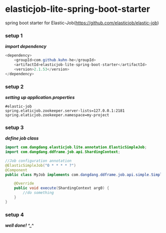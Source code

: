 
# elasticjob-lite-spring-boot-starter
spring boot starter for Elastic-Job(https://github.com/elasticjob/elastic-job)

### setup 1
***import dependency***
```java
<dependency>
    <groupId>com.github.kuhn-he</groupId>
    <artifactId>elasticjob-lite-spring-boot-starter</artifactId>
    <version>2.1.53</version>
</dependency>
```
### setup 2
***setting up application.properties***
```
#elastic-job
spring.elaticjob.zookeeper.server-lists=127.0.0.1:2181
spring.elaticjob.zookeeper.namespace=my-project
```
### setup 3
***define job class***
```java
import com.dangdang.elasticjob.lite.annotation.ElasticSimpleJob;
import com.dangdang.ddframe.job.api.ShardingContext;

//Job configuration annotation
@ElasticSimpleJob("0 * * * * ?")
@Component
public class MyJob implements com.dangdang.ddframe.job.api.simple.SimpleJob {

    @Override
    public void execute(ShardingContext arg0) {
        //do something
    }
}
```

### setup 4
***well done! ^_^***
